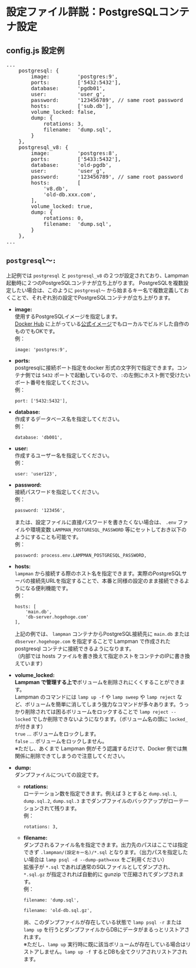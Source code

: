 
# 設定ファイル詳説：PostgreSQLコンテナ設定

## config.js 設定例
<pre class="cmd">
...
    postgresql: {
        image:         'postgres:9',
        ports:         ['5432:5432'],
        database:      'pgdb01',
        user:          'user_g',
        password:      '123456789', // same root password
        hosts:         ['sub.db'],
        volume_locked: false,
        dump: {
            rotations: 3,
            filename:  'dump.sql',
        }
    },
    postgresql_v8: {
        image:         'postgres:8',
        ports:         ['5433:5432'],
        database:      'old-pgdb',
        user:          'user_g',
        password:      '123456789', // same root password
        hosts:         [
            'v8.db',
            'old-db.xxx.com',
        ],
        volume_locked: true,
        dump: {
            rotations: 0,
            filename:  'dump.sql',
        }
    },
...
</pre>

## `postgresql～:`

上記例では `postgresql` と `postgresql_v8` の２つが設定されており、Lampman 起動時に２つのPostgreSQLコンテナが立ち上がります。
PostgreSQLを複数設定したい場合は、このように `postgresql～` から始まるキー名で複数定義しておくことで、それぞれ別の設定でPostgreSQLコンテナが立ち上がります。

- **image:**  
  使用するPostgreSQLイメージを指定します。  
  [Docker Hub](https://hub.docker.com/) に上がっている[公式イメージ](https://hub.docker.com/_/postgres)でもローカルでビルドした自作のものでもOKです。  
  例：
  ```
  image: 'postgres:9',
  ```

- **ports:**  
  postgresqlに接続ポート指定をdocker 形式の文字列で指定できます。コンテナ側では `5432` ポートで起動しているので、`:`の左側にホスト側で受けたいポート番号を指定してください。  
  例：
  ```
  port: ['5432:5432'],
  ```

- **database:**  
  作成するデータベース名を指定してください。  
  例：
  ```
  database: 'db001',
  ```

- **user:**  
  作成するユーザー名を指定してください。  
  例：
  ```
  user: 'user123',
  ```

- **password:**  
  接続パスワードを指定してください。  
  例：
  ```
  password: '123456',
  ```
  または、設定ファイルに直接パスワードを書きたくない場合は、 `.env` ファイルや環境変数 `LAMPMAN_POSTGRESQL_PASSWORD` 等にセットしておき以下のようにすることも可能です。  
  例：
  ```
  password: process.env.LAMPMAN_POSTGRESQL_PASSWORD,
  ```

- **hosts:**  
  `lampman` から接続する際のホスト名を指定できます。実際のPostgreSQLサーバの接続先URLを指定することで、本番と同様の設定のまま接続できるようになる便利機能です。  
  例：
  ```
  hosts: [
      'main.db',
      'db-server.hogehoge.com'
  ],
  ```
  上記の例では、 `lampman` コンテナからPostgreSQL接続先に `main.db` または `dbserver.hogehoge.com` を指定することで Lampman で作成された postgresql コンテナに接続できるようになります。  
  （内部では hosts ファイルを書き換えて指定ホストをコンテナのIPに書き換えています）

- **volume_locked:**  
  **Lampman で管理する上で**ボリュームを削除されにくくすることができます。  
  Lampman のコマンドには `lamp up -f` や `lamp sweep` や `lamp reject` など、ボリュームを簡単に消してしまう強力なコマンドが多々あります。うっかり削除されては困るボリュームをロックすることで `lamp reject --locked` でしか削除できないようになります。（ボリューム名の頭に `locked_` が付きます）  
  `true` ... ボリュームをロックします。  
  `false` ... ボリュームをロックしません。  
  ※ただし、あくまで Lampman 側がそう認識するだけで、Docker 側では無関係に削除できてしまうので注意してください。  

- **dump:**  
  ダンプファイルについての設定です。
    + **rotations:**  
      ローテーション数を指定できます。例えば 3 とすると `dump.sql.1`, `dump.sql.2`, `dump.sql.3` までダンプファイルのバックアップがローテーションされて残ります。  
      例：
      ```
      rotations: 3,
      ```

    + **filename:**  
      ダンプされるファイル名を指定できます。出力先のパスはここでは指定できず `.lampman/(設定キー名)/*.sql` となります。（出力パスを指定したい場合は `lamp psql -d --dump-path=xxx` をご利用ください）  
      拡張子が `*.sql` であれば通常のSQLファイルとしてダンプされ、 `*.sql.gz` が指定されれば自動的に gunzip で圧縮されてダンプされます。  
      例：
      ```
      filename: 'dump.sql',
      ```
      ```
      filename: 'old-db.sql.gz',
      ```
      尚、このダンプファイルが存在している状態で `lamp psql -r` または `lamp up` を行うとダンプファイルからDBにデータがまるっとリストアされます。  
      ※ただし、`lamp up` 実行時に既に該当ボリュームが存在している場合はリストアしません。`lamp up -f` するとDBも全てクリアされリストアされます。
